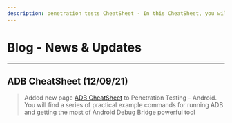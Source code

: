 ```yaml
---
description: penetration tests CheatSheet - In this CheatSheet, you will find a series of practical example commands for running penetration tests and getting the most of penetration tests.
---
```


<style>
  .md-content__button {
    display: none;
  }
</style>

# Blog - News & Updates

---

## ADB CheatSheet (12/09/21)

> Added new page [ADB CheatSheet](/penetration-testing/android/adb-cheatsheet) to Penetration Testing - Android.  
> You will find a series of practical example commands for running ADB and getting the most of Android Debug Bridge powerful tool
